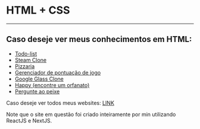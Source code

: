 # HTML + CSS




---


## Caso deseje ver meus conhecimentos em HTML:

* <a href="https://luizclaudiocardoso.vercel.app/projects/web/TaskApp">Todo-list</a>
* <a href="https://luizclaudiocardoso.vercel.app/projects/web/SteamClone">Steam Clone</a>
* <a href="https://luizclaudiocardoso.vercel.app/projects/web/PizzariaNave">Pizzaria</a>
* <a href="https://luizclaudiocardoso.vercel.app/projects/web/PointsManager">Gerenciador de pontuação de jogo</a>
* <a href="https://luizclaudiocardoso.vercel.app/projects/web/GoogleGlass">Google Glass Clone</a>
* <a href="https://luizclaudiocardoso.vercel.app/projects/web/NLW3">Happy (encontre um orfanato)</a>
* <a href="https://luizclaudiocardoso.vercel.app/projects/web/PergunteAoPeixe">Pergunte ao peixe</a>



Caso deseje ver todos meus websites: <a href="https://luizclaudiocardoso.vercel.app/projects/web?tags=todos">LINK</a>

Note que o site em questão foi criado inteiramente por min utilizando ReactJS e NextJS.
